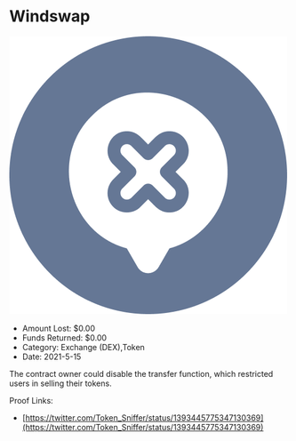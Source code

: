 # Windswap
![Windswap](/rektimages/Windswap.png)
- Amount Lost: $0.00
- Funds Returned: $0.00
- Category: Exchange (DEX),Token
- Date: 2021-5-15

The contract owner could disable the transfer function, which restricted users in selling their tokens.


Proof Links:
- [https://twitter.com/Token_Sniffer/status/1393445775347130369](https://twitter.com/Token_Sniffer/status/1393445775347130369)


